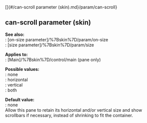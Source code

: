 []{#/can-scroll parameter (skin).md}/param/can-scroll}    
## can-scroll parameter (skin)    
**See also:**    
:   [on-size parameter]/%7Bskin%7D/param/on-size    
:   [size parameter]/%7Bskin%7D/param/size    
<!-- -->    
**Applies to:**    
:   [Main]/%7Bskin%7D/control/main (pane only)    
<!-- -->    
**Possible values:**    
:   none    
:   horizontal    
:   vertical    
:   both    
<!-- -->    
**Default value:**    
:   none    
Allow this pane to retain its horizontal and/or vertical size and show    
scrollbars if necessary, instead of shrinking to fit the container.  